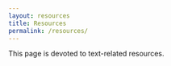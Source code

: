 ```yaml
---
layout: resources
title: Resources
permalink: /resources/
---
```


This page is devoted to text-related resources.
